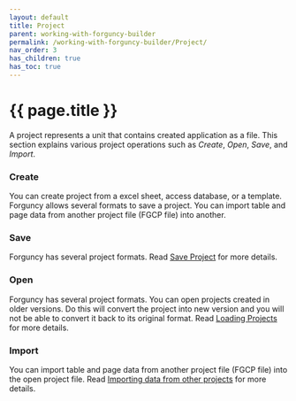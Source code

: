 ```yaml
---
layout: default
title: Project
parent: working-with-forguncy-builder
permalink: /working-with-forguncy-builder/Project/
nav_order: 3
has_children: true
has_toc: true
---
```


# {{ page.title }}

A project represents a unit that contains created application as a file. This section explains various project operations such as *Create*, *Open*, *Save*, and *Import*. 

### Create
You can create project from a excel sheet, access database, or a template. Forguncy allows several formats to save a project. You can import table and page data from another project file (FGCP file) into another. 

### Save
Forguncy has several project formats. Read [Save Project](# ) for more details.

### Open
Forguncy has several project formats. You can open projects created in older versions. Do this will convert the project into new version and you will not be able to convert it back to its original format. Read [Loading Projects](# ) for more details.

### Import
You can import table and page data from another project file (FGCP file) into the open project file. Read [Importing data from other projects](# ) for more details.

